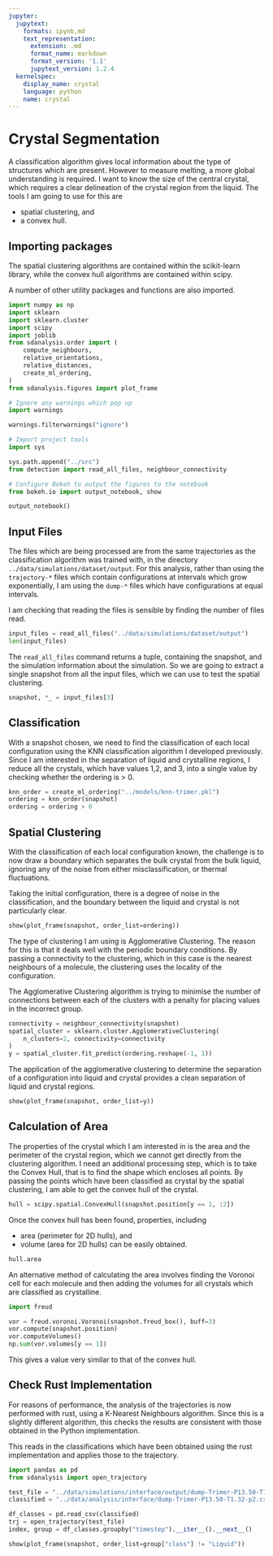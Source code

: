 ```yaml
---
jupyter:
  jupytext:
    formats: ipynb,md
    text_representation:
      extension: .md
      format_name: markdown
      format_version: '1.1'
      jupytext_version: 1.2.4
  kernelspec:
    display_name: crystal
    language: python
    name: crystal
---
```


# Crystal Segmentation

A classification algorithm gives local information
about the type of structures which are present.
However to measure melting,
a more global understanding is required.
I want to know the size of the central crystal,
which requires a clear delineation
of the crystal region from the liquid.
The tools I am going to use for this are
- spatial clustering, and
- a convex hull.

## Importing packages

The spatial clustering algorithms
are contained within the scikit-learn library,
while the convex hull algorithms
are contained within scipy.

A number of other utility packages and functions are also imported.

```python
import numpy as np
import sklearn
import sklearn.cluster
import scipy
import joblib
from sdanalysis.order import (
    compute_neighbours,
    relative_orientations,
    relative_distances,
    create_ml_ordering,
)
from sdanalysis.figures import plot_frame

# Ignore any warnings which pop up
import warnings

warnings.filterwarnings("ignore")

# Import project tools
import sys

sys.path.append("../src")
from detection import read_all_files, neighbour_connectivity

# Configure Bokeh to output the figures to the notebook
from bokeh.io import output_notebook, show

output_notebook()
```

## Input Files

The files which are being processed are from the same trajectories
as the classification algorithm was trained with,
in the directory `../data/simulations/dataset/output`.
For this analysis,
rather than using the `trajectory-*` files
which contain configurations at intervals
which grow exponentially,
I am using the `dump-*` files which have configurations
at equal intervals.

I am checking that reading the files is sensible
by finding the number of files read.

```python
input_files = read_all_files("../data/simulations/dataset/output")
len(input_files)
```

The `read_all_files` command returns a tuple,
containing the snapshot,
and the simulation information about the simulation.
So we are going to extract a single snapshot
from all the input files,
which we can use to test the spatial clustering.

```python
snapshot, *_ = input_files[3]
```

## Classification

With a snapshot chosen,
we need to find the classification
of each local configuration
using the KNN classification algorithm
I developed previously.
Since I am interested in the separation
of liquid and crystalline regions,
I reduce all the crystals,
which have values 1,2, and 3,
into a single value
by checking whether the ordering is > 0.

```python
knn_order = create_ml_ordering("../models/knn-trimer.pkl")
ordering = knn_order(snapshot)
ordering = ordering > 0
```

## Spatial Clustering

With the classification of each local configuration known,
the challenge is to now draw a boundary
which separates the bulk crystal from the bulk liquid,
ignoring any of the noise from either
misclassification, or
thermal fluctuations.

Taking the initial configuration,
there is a degree of noise in the classification,
and the boundary between the liquid and crystal
is not particularly clear.

```python
show(plot_frame(snapshot, order_list=ordering))
```

The type of clustering I am using is Agglomerative Clustering.
The reason for this is that it deals well with the periodic boundary conditions.
By passing a connectivity to the clustering,
which in this case is the nearest neighbours of a molecule,
the clustering uses the locality
of the configuration.

The Agglomerative Clustering algorithm is trying to minimise
the number of connections between each of the clusters
with a penalty for placing values in the incorrect group.

```python
connectivity = neighbour_connectivity(snapshot)
spatial_cluster = sklearn.cluster.AgglomerativeClustering(
    n_clusters=2, connectivity=connectivity
)
y = spatial_cluster.fit_predict(ordering.reshape(-1, 1))
```

The application of the agglomerative clustering
to determine the separation of a configuration
into liquid and crystal
provides a clean separation of liquid and crystal regions.

```python
show(plot_frame(snapshot, order_list=y))
```

## Calculation of Area

The properties of the crystal which I am interested in
is the area and the perimeter of the crystal region,
which we cannot get directly from the clustering algorithm.
I need an additional processing step,
which is to take the Convex Hull,
that is to find the shape which encloses all points.
By passing the points which have been classified as crystal
by the spatial clustering,
I am able to get the convex hull of the crystal.

```python
hull = scipy.spatial.ConvexHull(snapshot.position[y == 1, :2])
```

Once the convex hull has been found,
properties, including
- area (perimeter for 2D hulls), and
- volume (area for 2D hulls)
can be easily obtained.

```python
hull.area
```

An alternative method of calculating the area
involves finding the Voronoi cell for each molecule
and then adding the volumes for all crystals
which are classified as crystalline.

```python
import freud

vor = freud.voronoi.Voronoi(snapshot.freud_box(), buff=3)
vor.compute(snapshot.position)
vor.computeVolumes()
np.sum(vor.volumes[y == 1])
```

This gives a value very similar to that of the convex hull.

## Check Rust Implementation

For reasons of performance, the analysis of the trajectories is now performed with rust,
using a K-Nearest Neighbours algorithm.
Since this is a slightly different algorithm,
this checks the results are consistent
with those obtained in the Python implementation.

This reads in the classifications which have been obtained
using the rust implementation
and applies those to the trajectory.

```python
import pandas as pd
from sdanalysis import open_trajectory

test_file = "../data/simulations/interface/output/dump-Trimer-P13.50-T1.32-p2.gsd"
classified = "../data/analysis/interface/dump-Trimer-P13.50-T1.32-p2.csv"

df_classes = pd.read_csv(classified)
trj = open_trajectory(test_file)
index, group = df_classes.groupby("timestep").__iter__().__next__()

show(plot_frame(snapshot, order_list=group["class"] != "Liquid"))
```
